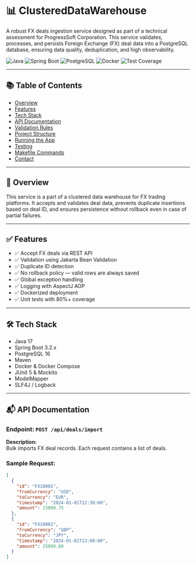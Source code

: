 # 📊 ClusteredDataWarehouse

A robust FX deals ingestion service designed as part of a technical assessment for ProgressSoft Corporation. This service validates, processes, and persists Foreign Exchange (FX) deal data into a PostgreSQL database, ensuring data quality, deduplication, and high observability.

![Java](https://img.shields.io/badge/Java-17-blue)
![Spring Boot](https://img.shields.io/badge/Spring%20Boot-3.2-green)
![PostgreSQL](https://img.shields.io/badge/PostgreSQL-16-blue)
![Docker](https://img.shields.io/badge/Containerized-Yes-blue)
![Test Coverage](https://img.shields.io/badge/Coverage-80%25-brightgreen)

---

## 📚 Table of Contents

- [Overview](#overview)
- [Features](#features)
- [Tech Stack](#tech-stack)
- [API Documentation](#api-documentation)
- [Validation Rules](#validation-rules)
- [Project Structure](#project-structure)
- [Running the App](#running-the-app)
- [Testing](#testing)
- [Makefile Commands](#makefile-commands)
- [Contact](#contact)

---

## 🧩 Overview

This service is a part of a clustered data warehouse for FX trading platforms. It accepts and validates deal data, prevents duplicate insertions based on deal ID, and ensures persistence without rollback even in case of partial failures.

---

## ✅ Features

- ✅ Accept FX deals via REST API
- ✅ Validation using Jakarta Bean Validation
- ✅ Duplicate ID detection
- ✅ No rollback policy — valid rows are always saved
- ✅ Global exception handling
- ✅ Logging with AspectJ AOP
- ✅ Dockerized deployment
- ✅ Unit tests with 80%+ coverage

---

## 🛠 Tech Stack

- Java 17
- Spring Boot 3.2.x
- PostgreSQL 16
- Maven
- Docker & Docker Compose
- JUnit 5 & Mockito
- ModelMapper
- SLF4J / Logback

---

## 📬 API Documentation

### Endpoint: `POST /api/deals/import`

**Description:**  
Bulk imports FX deal records. Each request contains a list of deals.

### Sample Request:

```json
[
  {
    "id": "FX10001",
    "fromCurrency": "USD",
    "toCurrency": "EUR",
    "timestamp": "2024-01-01T12:30:00",
    "amount": 15000.75
  },
  {
    "id": "FX10002",
    "fromCurrency": "GBP",
    "toCurrency": "JPY",
    "timestamp": "2024-01-01T13:00:00",
    "amount": 25000.00
  }
]
